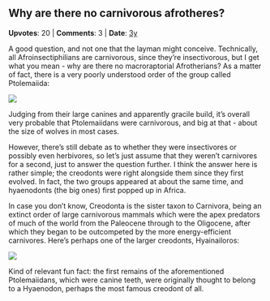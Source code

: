 ## Why are there no carnivorous afrotheres?
    
**Upvotes**: 20 | **Comments**: 3 | **Date**: [3y](https://www.quora.com/Why-are-there-no-carnivorous-afrotheres/answer/Gary-Meaney)

A good question, and not one that the layman might conceive. Technically, all Afroinsectiphilians are carnivorous, since they’re insectivorous, but I get what you mean - why are there no macroraptorial Afrotherians? As a matter of fact, there is a very poorly understood order of the group called Ptolemaiida:

![](https://qph.fs.quoracdn.net/main-qimg-961bbed003c2ff1a6fa24c1950d62bf7-lq)

Judging from their large canines and apparently gracile build, it’s overall very probable that Ptolemaiidans were carnivorous, and big at that - about the size of wolves in most cases.

However, there’s still debate as to whether they were insectivores or possibly even herbivores, so let’s just assume that they weren’t carnivores for a second, just to answer the question further. I think the answer here is rather simple; the creodonts were right alongside them since they first evolved. In fact, the two groups appeared at about the same time, and hyaenodonts (the big ones) first popped up in Africa.

In case you don’t know, Creodonta is the sister taxon to Carnivora, being an extinct order of large carnivorous mammals which were the apex predators of much of the world from the Paleocene through to the Oligocene, after which they began to be outcompeted by the more energy-efficient carnivores. Here’s perhaps one of the larger creodonts, Hyainailoros:

![](https://qph.fs.quoracdn.net/main-qimg-8e8b59aee9c2c9ce5d4ca69ce7edb9bc-lq)

Kind of relevant fun fact: the first remains of the aforementioned Ptolemaiidans, which were canine teeth, were originally thought to belong to a Hyaenodon, perhaps the most famous creodont of all.

